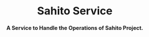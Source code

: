 <p align="center">
  <h1 align="center">Sahito Service</h1>
  <h4 align="center">A Service to Handle the Operations of Sahito Project.</h4>
</p
